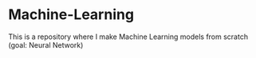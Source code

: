 # Machine-Learning
This is a repository where I make Machine Learning models from scratch (goal: Neural Network)
